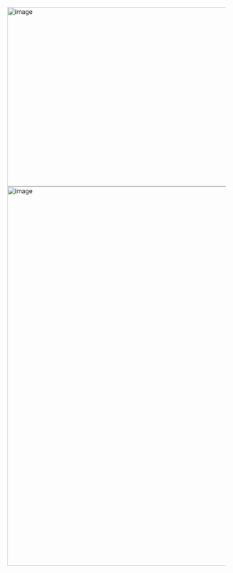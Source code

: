 
<img width="1425" height="413" alt="image" src="https://github.com/user-attachments/assets/fa128154-2cb5-4e0a-a304-577da839a044" />

<img width="984" height="874" alt="image" src="https://github.com/user-attachments/assets/210b220f-342c-4c31-b648-d2578214e454" />


